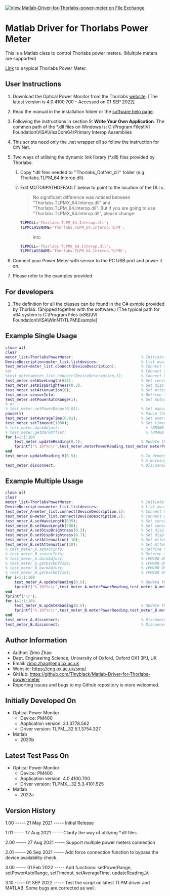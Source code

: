 [![View Matlab-Driver-for-Thorlabs-power-meter on File Exchange](https://www.mathworks.com/matlabcentral/images/matlab-file-exchange.svg)](https://uk.mathworks.com/matlabcentral/fileexchange/92803-matlab-driver-for-thorlabs-power-meter)

# Matlab Driver for Thorlabs Power Meter

This is a Matlab class to control Thorlabs power meters. (Multiple meters are supported)

[Link](https://www.thorlabs.com/newgrouppage9.cfm?objectgroup_id=10562) to a typical Thorlabs Power Meter.

## User Instructions

1. Download the Optical Power Monitor from the Thorlabs [website](https://www.thorlabs.com/software_pages/ViewSoftwarePage.cfm?Code=OPM). [The latest version is 4.0.4100.700 - Accessed on 01 SEP 2022]
2. Read the manual in the installation folder or the [software help page](https://www.thorlabs.com/software/MUC/OPM/v3.0/TL_OPM_V3.0_web-secured.pdf).
3. Following the instructions in section 9: **Write Your Own Application**. The common path of the *.dll files on Windows is: C:\Program Files\IVI Foundation\VISA\VisaCom64\Primary Interop Assemblies
4. This scripts need only the .net wrapper dll so follow the instruction for C#/.Net.
5. Two ways of utilising the dynamic link library (*.dll) files provided by Thorlabs:

   1. Copy *.dll files needed to ''Thorlabs_DotNet_dll'' folder (e.g. Thorlabs.TLPM_64.Interop.dll).
   2. Edit MOTORPATHDEFAULT below to point to the location of the DLLs.

        > No significant difference was noticed between "Thorlabs.TLPMX_64.Interop.dll" and "Thorlabs.TLPM_64.Interop.dll". But if you are going to use "Thorlabs.TLPMX_64.Interop.dll", please change:

        ```matlab
        TLPMDLL='Thorlabs.TLPM_64.Interop.dll';
        TLPMCLASSNAME='Thorlabs.TLPM_64.Interop.TLPM';
        ```

        > into

        ```matlab
        TLPMDLL='Thorlabs.TLPMX_64.Interop.dll';
        TLPMCLASSNAME='Thorlabs.TLPM_64.Interop.TLPMX';
        ```

6. Connect your Power Meter with sensor to the PC USB port and power it on.

7. Please refer to the examples provided

## For developers

1. The definition for all the classes can be found in the C# exmple provided by Thorlab. (Shipped together with the software.) [The typical path for x64 system is C:\Program Files (x86)\IVI Foundation\VISA\WinNT\TLPM\Example]

## Example Single Usage

```matlab
close all
clear
meter_list=ThorlabsPowerMeter;                              % Initiate the meter_list
DeviceDescription=meter_list.listdevices;               	% List available device(s)
test_meter=meter_list.connect(DeviceDescription);           % Connect single/the first devices
%or                                                         % Connect single/the first devices
%test_meter=meter_list.connect(DeviceDescription,1);        % Connect single/the first devices
test_meter.setWaveLength(635);                              % Set sensor wavelength
test_meter.setDispBrightness(0.3);                          % Set display brightness
test_meter.setAttenuation(0);                               % Set Attenuation
test_meter.sensorInfo;                                      % Retrive the sensor info
test_meter.setPowerAutoRange(1);                            % Set Autorange
% or
% test_meter.setPowerRange(0.01);                           % Set manual range
pause(5)                                                    % Pause the program a bit to allow the power meter to autoadjust
test_meter.setAverageTime(0.01);                            % Set average time for the measurement
test_meter.setTimeout(1000);                                % Set timeout value 
% test_meter.darkAdjust;                                      % (PM400 ONLY)
% test_meter.getDarkOffset;                                   % (PM400 ONLY)
for i=1:1:100   
    test_meter.updateReading(0.5);                          % Update the power reading(with interal period of 0.5s)
    fprintf('%.10f%c\r',test_meter.meterPowerReading,test_meter.meterPowerUnit);
end
test_meter.updateReading_V(0.5);                            % To demonstrate that only certain sensors can use this function
                                                            % A warning message is expected here for most of the models
test_meter.disconnect;                                      % Disconnect and release
```

## Example Multiple Usage

```matlab
close all
clear
meter_list=ThorlabsPowerMeter;                              % Initiate the meter_list
DeviceDescription=meter_list.listdevices;                   % List available device(s)
test_meter_A=meter_list.connect(DeviceDescription,1);       % Connect multiple devices
test_meter_B=meter_list.connect(DeviceDescription,2);       % Connect multiple devices
test_meter_A.setWaveLength(635);                            % Set sensor wavelength
test_meter_B.setWaveLength(780);                            % Set sensor wavelength
test_meter_A.setDispBrightness(0.3);                        % Set display brightness
test_meter_B.setDispBrightness(0.7);                        % Set display brightness
test_meter_A.setAttenuation(-10);                           % Set Attenuation
test_meter_B.setAttenuation(10);                            % Set Attenuation
% test_meter_A.sensorInfo;                                  % Retrive the sensor info
% test_meter_B.sensorInfo;                                  % Retrive the sensor info
% test_meter_A.darkAdjust;                                  % (PM400 ONLY)
% test_meter_A.getDarkOffset;                               % (PM400 ONLY)
% test_meter_B.darkAdjust;                                  % (PM400 ONLY)
% test_meter_B.getDarkOffset;                               % (PM400 ONLY)
for i=1:1:100   
    test_meter_A.updateReading(0.5);                        % Update the reading (with interal period of 0.5s)
    fprintf('%.10f%c\r',test_meter_A.meterPowerReading,test_meter_A.meterPowerUnit);
end
fprintf('\r');
for i=1:1:100
    test_meter_B.updateReading(0.5);                        % Update the reading (with interal period of 0.5s)
    fprintf('%.10f%c\r',test_meter_B.meterPowerReading,test_meter_B.meterPowerUnit);
end
test_meter_A.disconnect;                                    % Disconnect and release
test_meter_B.disconnect;                                    % Disconnect and release
```

## Author Information

* Author: Zimo Zhao
* Dept. Engineering Science, University of Oxford, Oxford OX1 3PJ, UK
* Email: zimo.zhao@eng.ox.ac.uk
* Website: https://eng.ox.ac.uk/smp/
* GitHub: https://github.com/Tinyblack/Matlab-Driver-for-Thorlabs-power-meter
* Reporting issues and bugs to my Github repository is more welcomed.

## Initially Developed On

* Optical Power Monitor
  * Device: PM400
  * Application version: 3.1.3778.562
  * Driver version: TLPM__32 5.1.3754.327
* Matlab
  * 2020b

## Latest Test Pass On

* Optical Power Monitor
  * Device: PM400
  * Application version: 4.0.4100.700
  * Driver version: TLPMX__32 5.3.4101.525
* Matlab
  * 2022a

## Version History

1.00 ----- 21 May 2021 ----- Initial Release

1.01 ----- 17 Aug 2021 ----- Clarify the way of utilizing *.dll files

2.00 ----- 27 Aug 2021 ----- Support multiple power meters connection

2.01 ----- 26 Sep 2021 ----- Add force connection function to bypass the device availability check.

3.00 ----- 01 Feb 2022 ----- Add functions: setPowerRange, setPowerAutoRange, setTimeout, setAverageTime, updateReading_V.

3.10 ----- 01 SEP 2022 ----- Test the script on latest TLPM driver and MATLAB. Some bugs are corrected as well.
